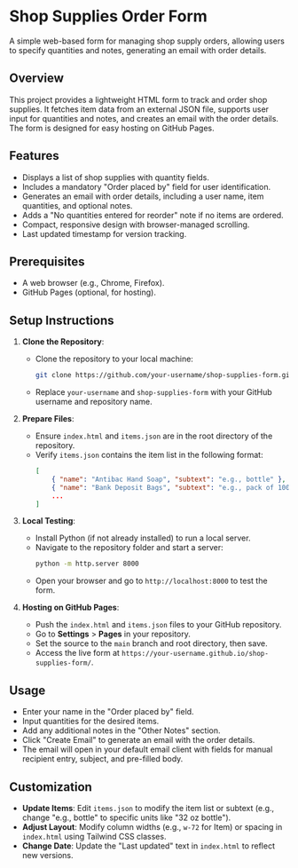 # Shop Supplies Order Form

A simple web-based form for managing shop supply orders, allowing users to specify quantities and notes, generating an email with order details.

## Overview

This project provides a lightweight HTML form to track and order shop supplies. It fetches item data from an external JSON file, supports user input for quantities and notes, and creates an email with the order details. The form is designed for easy hosting on GitHub Pages.

## Features
- Displays a list of shop supplies with quantity fields.
- Includes a mandatory "Order placed by" field for user identification.
- Generates an email with order details, including a user name, item quantities, and optional notes.
- Adds a "No quantities entered for reorder" note if no items are ordered.
- Compact, responsive design with browser-managed scrolling.
- Last updated timestamp for version tracking.

## Prerequisites
- A web browser (e.g., Chrome, Firefox).
- GitHub Pages (optional, for hosting).

## Setup Instructions

1. **Clone the Repository**:
   - Clone the repository to your local machine:
     ```bash
     git clone https://github.com/your-username/shop-supplies-form.git
     ```
   - Replace `your-username` and `shop-supplies-form` with your GitHub username and repository name.

2. **Prepare Files**:
   - Ensure `index.html` and `items.json` are in the root directory of the repository.
   - Verify `items.json` contains the item list in the following format:
     ```json
     [
         { "name": "Antibac Hand Soap", "subtext": "e.g., bottle" },
         { "name": "Bank Deposit Bags", "subtext": "e.g., pack of 100" },
         ...
     ]
     ```

3. **Local Testing**:
   - Install Python (if not already installed) to run a local server.
   - Navigate to the repository folder and start a server:
     ```bash
     python -m http.server 8000
     ```
   - Open your browser and go to `http://localhost:8000` to test the form.

4. **Hosting on GitHub Pages**:
   - Push the `index.html` and `items.json` files to your GitHub repository.
   - Go to **Settings** > **Pages** in your repository.
   - Set the source to the `main` branch and root directory, then save.
   - Access the live form at `https://your-username.github.io/shop-supplies-form/`.

## Usage
- Enter your name in the "Order placed by" field.
- Input quantities for the desired items.
- Add any additional notes in the "Other Notes" section.
- Click "Create Email" to generate an email with the order details.
- The email will open in your default email client with fields for manual recipient entry, subject, and pre-filled body.

## Customization
- **Update Items**: Edit `items.json` to modify the item list or subtext (e.g., change "e.g., bottle" to specific units like "32 oz bottle").
- **Adjust Layout**: Modify column widths (e.g., `w-72` for Item) or spacing in `index.html` using Tailwind CSS classes.
- **Change Date**: Update the "Last updated" text in `index.html` to reflect new versions.
